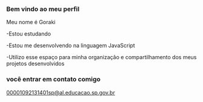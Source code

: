 ### Bem vindo ao meu perfil

Meu nome é Goraki

-Estou estudando

-Estou me desenvolvendo na linguagem JavaScript

-Utilizo esse espaço para minha organização e compartilhamento dos meus projetos desenvolvidos

### você entrar em contato comigo
00001092131401sp@al.educacao.sp.gov.br
 
